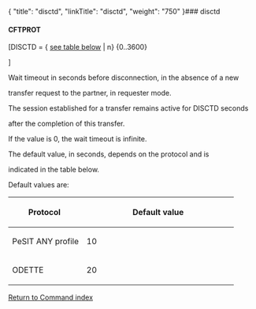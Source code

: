 {
    "title": "disctd",
    "linkTitle": "disctd",
    "weight": "750"
}### <span id="disctd"></span>disctd

#### **CFTPROT**

\[DISCTD = { <u>see table below</u> | n} {0..3600}
\]

Wait timeout in seconds before disconnection, in the absence of a new
transfer request to the partner, in requester mode.

The session established for a transfer remains active for DISCTD seconds
after the completion of this transfer.

If the value is 0, the wait timeout is infinite.

The default value, in seconds, depends on the protocol and is
indicated in the table below.

Default values are:

<table data-border="1" data-cellspacing="0">
<thead>
<tr class="header">
<th><p>Protocol </p></th>
<th><p>Default value</p></th>
</tr>
</thead>
<tbody>
<tr class="odd" data-valign="middle">
<td data-valign="top" width="33%"><p>PeSIT ANY profile</p></td>
<td data-valign="top" width="67%"><p>10 </p></td>
</tr>
<tr class="even" data-mc-conditions="" data-valign="middle">
<td data-valign="top" width="33%"><p>ODETTE </p></td>
<td data-valign="top" width="67%"><p>20 </p></td>
</tr>
</tbody>
</table>

[Return to Command index](../../)
